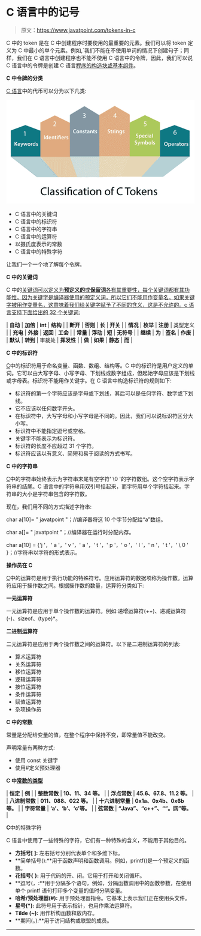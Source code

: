 # C 语言中的记号

> 原文：<https://www.javatpoint.com/tokens-in-c>

C 中的 token 是在 C 中创建程序时要使用的最重要的元素。我们可以将 token 定义为 C 中最小的单个元素。例如,`我们不能在不使用单词的情况下创建句子；同样，我们在 C 语言中创建程序也不能不使用 C 语言中的令牌，因此，我们可以说 C 语言中的令牌是创建 C 语言[程序的构造块或基本组件](https://www.javatpoint.com/c-programs)。

**C 中令牌的分类**

[C 语言](https://www.javatpoint.com/c-programming-language-tutorial)中的代币可以分为以下几类:

![Tokens in C](img/2f8e9774bfa9f61cee804266f3125674.png)

*   C 语言中的关键词
*   C 语言中的标识符
*   C 语言中的字符串
*   C 语言中的运算符
*   以摄氏度表示的常数
*   C 语言中的特殊字符

让我们一个一个地了解每个令牌。

**C 中的关键词**

C 中的[关键词可以定义为**预定义的**或**保留词**各有其重要性，每个关键词都有其功能性。因为关键字是编译器使用的预定义词，所以它们不能用作变量名。如果关键字被用作变量名，这意味着我们给关键字赋予了不同的含义，这是不允许的。c 语言支持下面给出的 32 个关键词:](https://www.javatpoint.com/keywords-in-c)

| **自动** | **加倍** | **int** | **结构** |
| **断开** | **否则** | **长** | **开关** |
| **情况** | **枚举** | **注册** | 类型定义 |
| **充电** | **外接** | **返回** | **工会** |
| **常量** | **浮动** | **短** | **无符号** |
| **继续** | **为** | **签名** | **作废** |
| **默认** | **转到** | 审裁处 | **挥发性** |
| **做** | **如果** | **静态** | **而** |

**C 中的标识符**

[C](https://www.javatpoint.com/c-identifiers)中的标识符用于命名变量、函数、数组、结构等。C 中的标识符是用户定义的单词。它可以由大写字母、小写字母、下划线或数字组成，但起始字母应该是下划线或字母表。标识符不能用作关键字。在 C 语言中构造标识符的规则如下:

*   标识符的第一个字符应该是字母或下划线，其后可以是任何字符、数字或下划线。
*   它不应该以任何数字开头。
*   在标识符中，大写字母和小写字母是不同的。因此，我们可以说标识符区分大小写。
*   标识符中不能指定逗号或空格。
*   关键字不能表示为标识符。
*   标识符的长度不应超过 31 个字符。
*   标识符应该以有意义、简短和易于阅读的方式书写。

**C 中的字符串**

[C](https://www.javatpoint.com/c-strings)中的字符串始终表示为字符串末尾有空字符' \0 '的字符数组。这个空字符表示字符串的结尾。C 语言中的字符串用双引号括起来，而字符用单个字符括起来。字符串的大小是字符串包含的字符数。

现在，我们用不同的方式描述字符串:

char a[10]= " javatpoint "；//编译器将这 10 个字节分配给“a”数组。

char a[]= " javatpoint "；//编译器在运行时分配内存。

char a[10] = {'j '，' a '，' v '，' a '，' t '，' p '，' o '，' I '，' n '，' t '，' \ 0 ' }；//字符串以字符的形式表示。

**操作员在 C**

[C](https://www.javatpoint.com/c-operators)中的运算符是用于执行功能的特殊符号。应用运算符的数据项称为操作数。运算符应用于操作数之间。根据操作数的数量，运算符分类如下:

**一元运算符**

一元运算符是应用于单个操作数的运算符。例如:递增运算符(++)、递减运算符(-)、sizeof、(type)*。

**二进制运算符**

二元运算符是应用于两个操作数之间的运算符。以下是二进制运算符的列表:

*   算术运算符
*   关系运算符
*   移位运算符
*   逻辑运算符
*   按位运算符
*   条件运算符
*   赋值运算符
*   杂项操作员

**C 中的常数**

常量是分配给变量的值，在整个程序中保持不变，即常量值不能改变。

声明常量有两种方式:

*   使用 const 关键字
*   使用#定义预处理器

**C 中[常数的类型](https://www.javatpoint.com/constants-in-c)**

| **恒定** | **例** |
| **整数常数** | **10、11、34 等。** |
| **浮点常数** | **45.6、67.8、11.2 等。** |
| **八进制常数** | **011、088、022 等。** |
| **十六进制常量** | **0x1a、0x4b、0x6b 等。** |
| **字符常量** | **‘a’、‘b’、‘c’等。** |
| **弦常数** | **“Java”、“c++”、“”。网”等。** |

**C**中的特殊字符

C 语言中使用了一些特殊的字符，它们有一种特殊的含义，不能用于其他目的。

*   **方括号[ ]:** 左右括号分别代表单个和多维下标。
*   **简单括号():**用于函数声明和函数调用。例如，printf()是一个预定义的函数。
*   **花括号{ }:** 用于代码的开、闭。它用于打开和关闭循环。
*   **逗号(，:**用于分隔多个语句，例如，分隔函数调用中的函数参数，在使用单个 printf 语句打印多个变量的值时分隔变量。
*   **哈希/预处理器(#):** 用于预处理器指令。它基本上表示我们正在使用头文件。
*   **星号(*):** 此符号用于表示指针，也用作乘法运算符。
*   **Tilde (~):** 用作析构函数释放内存。
*   **期间(。):**用于访问结构或联盟的成员。

* * *